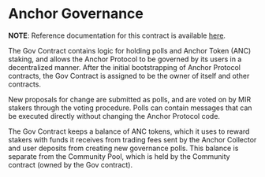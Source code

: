 # Anchor Governance

**NOTE**: Reference documentation for this contract is available [here](https://docs.mirror.finance/contracts/gov).

The Gov Contract contains logic for holding polls and Anchor Token (ANC) staking, and allows the Anchor Protocol to be governed by its users in a decentralized manner. After the initial bootstrapping of Anchor Protocol contracts, the Gov Contract is assigned to be the owner of itself and other contracts.

New proposals for change are submitted as polls, and are voted on by MIR stakers through the voting procedure. Polls can contain messages that can be executed directly without changing the Anchor Protocol code.

The Gov Contract keeps a balance of ANC tokens, which it uses to reward stakers with funds it receives from trading fees sent by the Anchor Collector and user deposits from creating new governance polls. This balance is separate from the Community Pool, which is held by the Community contract (owned by the Gov contract).
